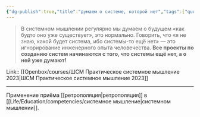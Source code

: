 ```yaml
---
{"dg-publish":true,"title":"думаем о системе, которой нет","tags":["quotes"],"date":"2023-03-04T14:37:47+04:00","modified_at":"2023-06-01T17:03:17+04:00","alias":"думаем о системе, которой нет","dg-path":"/quotes/202303041437.md","permalink":"/quotes/202303041437/","dgPassFrontmatter":true}
---
```



> В системном мышлении регулярно мы думаем о будущем «как будто оно уже существует», это нормально. Говорить, что «я не знаю, какой будет система, ибо системы-то ещё нет» — это игнорирование инженерного опыта человечества. **Все проекты по созданию систем начинаются с того, что системы ещё нет, а о ней уже думают!**

Link:: [[Openbox/courses/ШСМ Практическое системное мышление 2023|ШСМ Практическое системное мышление 2023]]

---

Применение приёма [[ретрополяция|ретрополяция]] в [[Life/Education/competencies/системное мышление|системном мышлении]].
